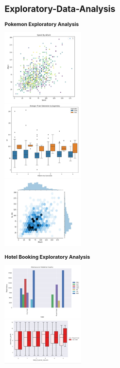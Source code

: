 # Exploratory-Data-Analysis

### Pokemon Exploratory Analysis
<div class="row">
  <div class="column">
    <img src="https://github.com/dwellin98/Exploratory-Data-Analysis/blob/master/images/PokemonEDA1.JPG" width=50% height=50%>
  </div>
 <div class="column">
  <img src="https://github.com/dwellin98/Exploratory-Data-Analysis/blob/master/images/PokemonEDA2.JPG" width=50% height=50%>
 </div>
<img src="https://github.com/dwellin98/Exploratory-Data-Analysis/blob/master/images/PokemonEDA3.JPG" width=50% height=50%>



### Hotel Booking Exploratory Analysis
<img src="https://github.com/dwellin98/Exploratory-Data-Analysis/blob/master/images/Popular By Country.JPG" width=50% height=50%>
<img src="https://github.com/dwellin98/Exploratory-Data-Analysis/blob/master/images/Boxplot Special.JPG" width=50% height=50%>







